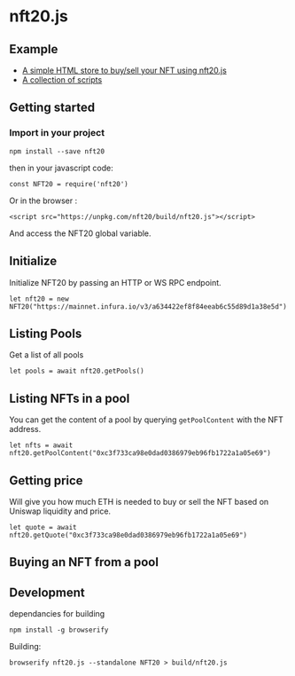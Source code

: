 # nft20.js

## Example

* [A simple HTML store to buy/sell your NFT using nft20.js](https://verynifty.github.io/nft20.js/examples/)
* [A collection of scripts](https://github.com/verynifty/nft20.js/tree/main/test)

## Getting started

### Import in your project

`npm install --save nft20`

then in your javascript code:

`const NFT20 = require('nft20')`

Or in the browser :

`<script src="https://unpkg.com/nft20/build/nft20.js"></script>`

And access the NFT20 global variable.

## Initialize

Initialize NFT20 by passing an HTTP or WS RPC endpoint.

`let nft20 = new NFT20("https://mainnet.infura.io/v3/a634422ef8f84eeab6c55d89d1a38e5d")`


## Listing Pools

Get a list of all pools 

`let pools = await nft20.getPools()`

## Listing NFTs in a pool

You can get the content of a pool by querying `getPoolContent` with the NFT address.

`let nfts = await nft20.getPoolContent("0xc3f733ca98e0dad0386979eb96fb1722a1a05e69")`

## Getting price

Will give you how much ETH is needed to buy or sell the NFT based on Uniswap liquidity and price.

`let quote = await nft20.getQuote("0xc3f733ca98e0dad0386979eb96fb1722a1a05e69")`


## Buying an NFT from a pool




## Development

dependancies for building

`npm install -g browserify`

Building:

`browserify nft20.js --standalone NFT20 > build/nft20.js`